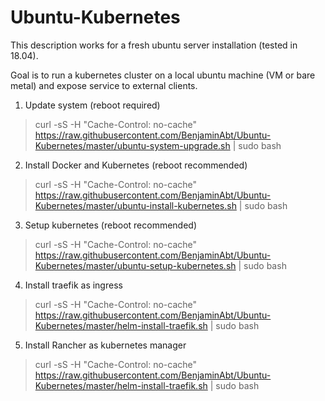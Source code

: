 # Ubuntu-Kubernetes

This description works for a fresh ubuntu server installation (tested in 18.04).

Goal is to run a kubernetes cluster on a local ubuntu machine (VM or bare metal) and expose service to external clients.

1) Update system (reboot required)
> curl -sS -H "Cache-Control: no-cache"  https://raw.githubusercontent.com/BenjaminAbt/Ubuntu-Kubernetes/master/ubuntu-system-upgrade.sh | sudo bash

2) Install Docker and Kubernetes (reboot recommended)
> curl -sS -H "Cache-Control: no-cache"  https://raw.githubusercontent.com/BenjaminAbt/Ubuntu-Kubernetes/master/ubuntu-install-kubernetes.sh | sudo bash

3) Setup kubernetes (reboot recommended)
> curl -sS -H "Cache-Control: no-cache"  https://raw.githubusercontent.com/BenjaminAbt/Ubuntu-Kubernetes/master/ubuntu-setup-kubernetes.sh | sudo bash

4) Install traefik as ingress
> curl -sS -H "Cache-Control: no-cache"  https://raw.githubusercontent.com/BenjaminAbt/Ubuntu-Kubernetes/master/helm-install-traefik.sh | sudo bash

5) Install Rancher as kubernetes manager
> curl -sS -H "Cache-Control: no-cache"  https://raw.githubusercontent.com/BenjaminAbt/Ubuntu-Kubernetes/master/helm-install-traefik.sh | sudo bash
